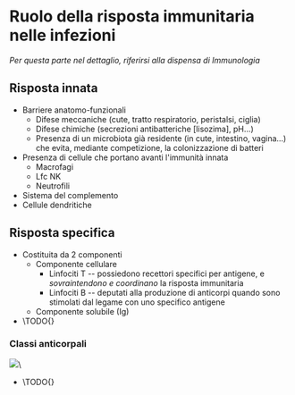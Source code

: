 # Ruolo della risposta immunitaria nelle infezioni

_Per questa parte nel dettaglio, riferirsi alla dispensa di Immunologia_

## Risposta innata
- Barriere anatomo-funzionali
    - Difese meccaniche (cute, tratto respiratorio, peristalsi, ciglia)
    - Difese chimiche (secrezioni antibatteriche [lisozima], pH...)
    - Presenza di un microbiota già residente (in cute, intestino, vagina...) che evita, mediante competizione, la colonizzazione di batteri
- Presenza di cellule che portano avanti l'immunità innata
    - Macrofagi
    - Lfc NK
    - Neutrofili
- Sistema del complemento
- Cellule dendritiche

## Risposta specifica
- Costituita da 2 componenti
    - Componente cellulare
        - Linfociti T -- possiedono recettori specifici per antigene, e _sovraintendono e coordinano_ la risposta immunitaria
        - Linfociti B -- deputati alla produzione di anticorpi quando sono stimolati dal legame con uno specifico antigene
    - Componente solubile (Ig)
- \TODO{}

### Classi anticorpali

![](img/ig.png)\ 

- \TODO{}
